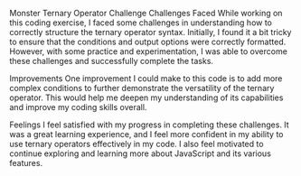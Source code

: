 Monster Ternary Operator Challenge
Challenges Faced
While working on this coding exercise, I faced some challenges in understanding how to correctly structure the ternary operator syntax. Initially, I found it a bit tricky to ensure that the conditions and output options were correctly formatted. However, with some practice and experimentation, I was able to overcome these challenges and successfully complete the tasks.

Improvements
One improvement I could make to this code is to add more complex conditions to further demonstrate the versatility of the ternary operator. This would help me deepen my understanding of its capabilities and improve my coding skills overall.

Feelings
I feel satisfied with my progress in completing these challenges. It was a great learning experience, and I feel more confident in my ability to use ternary operators effectively in my code. I also feel motivated to continue exploring and learning more about JavaScript and its various features.
